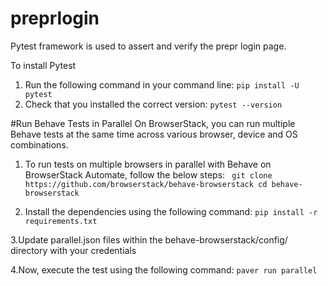 # preprlogin
Pytest framework is used to assert and verify the prepr login page.

To install Pytest
1. Run the following command in your command line:
`pip install -U pytest`
2. Check that you installed the correct version:
`pytest --version`

#Run Behave Tests in Parallel
On BrowserStack, you can run multiple Behave tests at the same time across various browser, device and OS combinations.

1. To run tests on multiple browsers in parallel with Behave on BrowserStack Automate, follow the below steps:
` git clone https://github.com/browserstack/behave-browserstack
 cd behave-browserstack`
 
2. Install the dependencies using the following command:
`pip install -r requirements.txt`

3.Update parallel.json files within the behave-browserstack/config/ directory with your credentials

4.Now, execute the test using the following command:
`paver run parallel`
